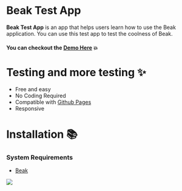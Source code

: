# Beak Test App
**Beak Test App** is an app that helps users learn how to use the Beak application. You can use this test app to test the coolness of Beak.


#### You can checkout the [**Demo Here**](https://beakit.com/) :boom:


# Testing and more testing :sparkles:
* Free and easy
* No Coding Required
* Compatible with [Github Pages](https://pages.github.com/)
* Responsive


# Installation :books:
### System Requirements
* [Beak](https://beakit.com/)
<img src="https://t.bkit.co/w_607f1f3fd222e.gif" />

